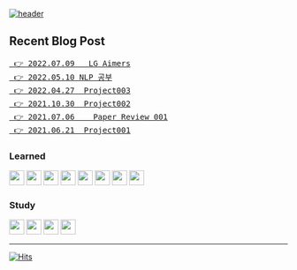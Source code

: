 [![header](https://capsule-render.vercel.app/api?type=waving&color=auto&height=150&section=header&text=KIM%20TAEHYUN%20&fontSize=40&fontColor=392f31)](https://gpigp.github.io/taehyun)

## Recent Blog Post<br>
<pre>
<a href="https://gpigp.github.io/taehyun/2022-07-10-LG-Aimers/"> 👉 2022.07.09	LG Aimers</a>
<a href="https://gpigp.github.io/taehyun/2022-05-11-NLP-pytorch/"> 👉 2022.05.10	NLP 공부</a>
<a href="https://gpigp.github.io/taehyun/2022-04-28-project003/"> 👉 2022.04.27	Project003</a>
<a href="https://gpigp.github.io/taehyun/2021-10-31-project002/"> 👉 2021.10.30	Project002</a>
<a href="https://gpigp.github.io/taehyun/2021-07-07-paper-review/"> 👉 2021.07.06	Paper Review 001</a>
<a href="https://gpigp.github.io/taehyun/2021-06-22-project001/"> 👉 2021.06.21	Project001</a>
</pre> 

### Learned
<div>
<img src="https://img.shields.io/badge/Apache Kafka-231F20.svg?&style=flat-square&logo=Apache Kafka&logoColor=white" height="27">
<img src="https://img.shields.io/badge/GitHub-181717.svg?&style=flat-square&logo=GitHub&logoColor=white" height="27">
<img src="https://img.shields.io/badge/Python-3776AB.svg?&style=flat-square&logo=Python&logoColor=white" height="27">
<img src="https://img.shields.io/badge/Docker-2496ED.svg?&style=flat-square&logo=Docker&logoColor=white" height="27">
<img src="https://img.shields.io/badge/C++-00599C.svg?&style=flat-square&logo=C%2B%2B&logoColor=white" height="27">
<img src="https://img.shields.io/badge/ONNX-005CED.svg?&style=flat-square&logo=ONNX&logoColor=white" height="27">
<img src="https://img.shields.io/badge/Java-007396.svg?&style=flat-square&logo=Java&logoColor=white" height="27">
<img src="https://img.shields.io/badge/C-A8B9CC.svg?&style=flat-square&logo=C&logoColor=white" height="27">
</div>

### Study
<div>
<img src="https://img.shields.io/badge/Spring Boot-6DB33F.svg?&style=flat-square&logo=Spring Boot&logoColor=white" height="27">
<img src="https://img.shields.io/badge/PostgreSQL-4169E1.svg?&style=flat-square&logo=PostgreSQL&logoColor=white" height="27">
<img src="https://img.shields.io/badge/TypeScript-3178C6.svg?&style=flat-square&logo=TypeScript&logoColor=white" height="27">
<img src="https://img.shields.io/badge/React-61DAFB.svg?&style=flat-square&logo=React&logoColor=white" height="27">
</div>

<hr>

[![Hits](https://hits.seeyoufarm.com/api/count/incr/badge.svg?url=https%3A%2F%2Fgithub.com%2Fgpigp&count_bg=%231D6A96&title_bg=%2385B8CB&icon=bilibili.svg&icon_color=%23283B42&title=2DAY&edge_flat=true)](https://hits.seeyoufarm.com)
